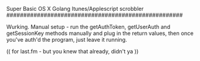 Super Basic OS X Golang Itunes/Applescript scrobbler 
####################################################

Wurking. Manual setup - run the getAuthToken, getUserAuth and getSessionKey methods manually and plug in the return values, then once you've auth'd the program, just leave it running.

(( for last.fm - but you knew that already, didn't ya ))
